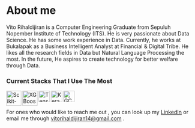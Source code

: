 # About me
Vito Rihaldijiran is a Computer Engineering Graduate from Sepuluh Nopember Institute of Technology (ITS). He is very passionate about Data Science. He has some work experience in Data. Currently, he works at Bukalapak as a Business Intelligent Analyst at Financial & Digital Tribe. He likes all the research fields in Data but Natural Language Processing the most. In the future, He aspires to create technology for better welfare through Data.

### Current Stacks That I Use The Most
[<img align="left" alt="Scikit-learn" width="40px" src="https://upload.wikimedia.org/wikipedia/commons/thumb/0/05/Scikit_learn_logo_small.svg/1200px-Scikit_learn_logo_small.svg.png"/>](https://scikit-learn.org/stable/)
[<img align="left" alt="XGBoost" width="40px" src="https://upload.wikimedia.org/wikipedia/commons/6/69/XGBoost_logo.png"/>](https://xgboost.readthedocs.io/en/stable/)
[<img align="left" alt="TensorFlow" width="30px" src="https://upload.wikimedia.org/wikipedia/commons/thumb/2/2d/Tensorflow_logo.svg/1200px-Tensorflow_logo.svg.png"/>](https://www.tensorflow.org/resources/learn-ml?gclid=CjwKCAiAx8KQBhAGEiwAD3EiPx0phsasThtjAY_4kMUyHUtWxOeMJe18T2GdG331UC5Ubzaokk5b3hoCetgQAvD_BwE)
[<img align="left" alt="Keras" width="30px" src="https://upload.wikimedia.org/wikipedia/commons/thumb/a/ae/Keras_logo.svg/1200px-Keras_logo.svg.png"/>](https://keras.io/)
[<img align="left" alt="GCP" width="30px" src="https://download.logo.wine/logo/Google_Cloud_Platform/Google_Cloud_Platform-Logo.wine.png"/>](https://cloud.google.com/)
<br />
<br />

For ones who would like to reach me out , you can look up my [LinkedIn] or email me through vitorihaldijiran14@gmail.com .

[LinkedIn]: https://www.linkedin.com/in/vito-rihaldijiran/
